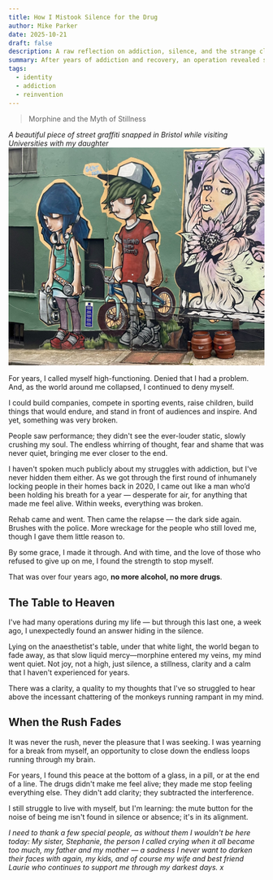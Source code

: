 ```yaml
---
title: How I Mistook Silence for the Drug
author: Mike Parker
date: 2025-10-21
draft: false
description: A raw reflection on addiction, silence, and the strange clarity found under anaesthetic. What morphine revealed wasn’t escape — it was the quiet I’d been chasing all along.
summary: After years of addiction and recovery, an operation revealed something I’d been searching for my whole life — the quiet beneath the noise. How I Mistook Silence for the Drug is a meditation on stillness, survival, and the alignment that follows chaos.
tags:
  - identity
  - addiction
  - reinvention
---
```


> Morphine and the Myth of Stillness

_A beautiful piece of street graffiti snapped in Bristol while visiting Universities with my daughter_
![Youthful, lost, carrying their own weight](IMG_3700.jpeg)


For years, I called myself high-functioning. Denied that I had a problem.  And, as the world around me collapsed, I continued to deny myself. 

I could build companies, compete in sporting events, raise children, build things that would endure, and stand in front of audiences and inspire. And yet, something was very broken. 

People saw performance; they didn't see the ever-louder static, slowly crushing my soul. The endless whirring of thought, fear and shame that was never quiet, bringing me ever closer to the end.

I haven't spoken much publicly about my struggles with addiction, but I've never hidden them either. As we got through the first round of inhumanely locking people in their homes back in 2020, I came out like a man who’d been holding his breath for a year — desperate for air, for anything that made me feel alive. Within weeks, everything was broken.

Rehab came and went. Then came the relapse — the dark side again. Brushes with the police. More wreckage for the people who still loved me, though I gave them little reason to.

By some grace, I made it through. And with time, and the love of those who refused to give up on me, I found the strength to stop myself.

That was over four years ago, **no more alcohol, no more drugs**.

## The Table to Heaven
I've had many operations during my life — but through this last one, a week ago, I unexpectedly found an answer hiding in the silence.

Lying on the anaesthetist's table, under that white light, the world began to fade away, as that slow liquid mercy—morphine entered my veins, my mind went quiet. Not joy, not a high, just silence, a stillness, clarity and a calm that I haven't experienced for years.

There was a clarity, a quality to my thoughts that I've so struggled to hear above the incessant chattering of the monkeys running rampant in my mind.

## When the Rush Fades
It was never the rush, never the pleasure that I was seeking. 
I was yearning for a break from myself, an opportunity to close down the endless loops running through my brain. 

For years, I found this peace at the bottom of a glass, in a pill, or at the end of a line. The drugs didn't make me feel alive; they made me stop feeling everything else. They didn't add clarity; they subtracted the interference.

I still struggle to live with myself, but I'm learning: the mute button for the noise of being me isn't found in silence or absence; it's in its alignment.

_I need to thank a few special people, as without them I wouldn't be here today: My sister, Stephanie, the person I called crying when it all became too much, my father and my mother — a sadness I never want to darken their faces with again, my kids, and of course my wife and best friend Laurie who continues to support me through my darkest days. x_
